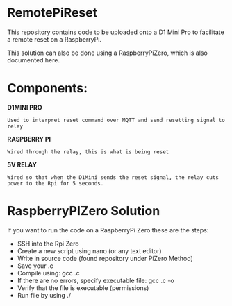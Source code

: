 # RemotePiReset
This repository contains code to be uploaded onto a D1 Mini Pro to facilitate a remote reset on a RaspberryPi. 

This solution can also be done using a RaspberryPiZero, which is also documented here.

# Components:

**D1MINI PRO**

    Used to interpret reset command over MQTT and send resetting signal to relay
    
**RASPBERRY PI**

    Wired through the relay, this is what is being reset
    
**5V RELAY**

    Wired so that when the D1Mini sends the reset signal, the relay cuts power to the Rpi for 5 seconds.
    
    
# RaspberryPIZero Solution

If you want to run the code on a RaspberryPi Zero these are the steps:

- SSH into the Rpi Zero
- Create a new script using nano (or any text editor)
- Write in source code (found repository under PiZero Method)
- Save your <YourFile>.c
- Compile using:    gcc <YourFile>.c
- If there are no errors, specify executable file:  gcc <YourFile>.c  -o <YourFile>
- Verify that the file is executable (permissions)
- Run file by using ./<YourFile>

